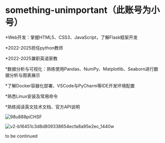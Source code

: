 # something-unimportant（此账号为小号）




*Web开发：掌握HTML5、CSS3、JavaScript，了解Flask框架开发 

*2022-2025担任python教师 

*2022-2025兼职英语家教 

*数据分析与可视化：熟练使用Pandas、NumPy、Matplotlib、Seaborn进行数据分析与图表展示 

*了解Docker容器化部署、VSCode与PyCharm等IDE开发环境配置 

*熟悉Linux安装及常用命令 

*熟练阅读英文技术文档、官方API说明 

![98u888piCHSF](https://github.com/user-attachments/assets/82933262-fcbc-489f-a75e-d85332af9394)

![v2-b16451c3d8d809338654ecfa8a95e2ec_1440w](https://github.com/user-attachments/assets/1deb9e1e-13f5-48ee-9cf4-2395900c31ef)

to be continued 
